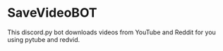 # SaveVideoBOT

This discord.py bot downloads videos from YouTube and Reddit for you using pytube and redvid.
